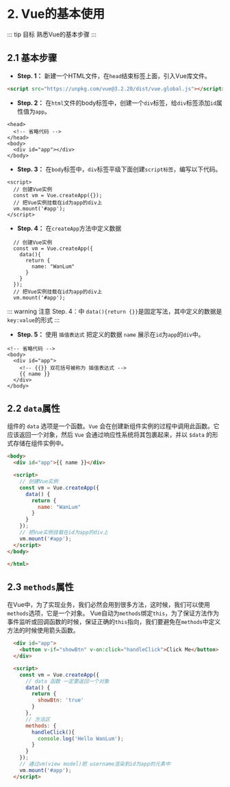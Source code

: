 # 2. Vue的基本使用

::: tip 目标
熟悉Vue的基本步骤
:::

## 2.1 基本步骤

* **Step. 1：** 新建一个HTML文件，在`head`结束标签上面，引入Vue库文件。

```html
<script src="https://unpkg.com/vue@3.2.20/dist/vue.global.js"></script>
```

* **Step. 2：** 在`html`文件的body标签中，创建一个`div`标签，给`div`标签添加`id`属性值为`app`。

```html{5}
<head>
  <!-- 省略代码 -->
</head>
<body>
  <div id="app"></div>
</body>

```

* **Step. 3：** 在`body`标签中，`div`标签平级下面创建`script标签`，编写以下代码。

```js{3,5}
<script>
  // 创建Vue实例
  const vm = Vue.createApp({});
  // 把Vue实例挂载在id为app的div上
  vm.mount('#app');
</script>
```

* **Step. 4：** 在`createApp`方法中定义数据

```js{3-6}
  // 创建Vue实例
  const vm = Vue.createApp({
    data(){
      return {
        name: "WanLum"
      }
    }
  });
  // 把Vue实例挂载在id为app的div上
  vm.mount('#app');
```

::: warning 注意
Step. 4：中 `data(){return {}}`是固定写法，其中定义的数据是`key:value`的形式
:::

* **Step. 5：** 使用 `插值表达式` 把定义的数据 `name` 展示在`id`为`app`的`div`中。

```html{5}
<!-- 省略代码 -->
<body>
  <div id="app">
    <!-- {{}} 双花括号被称为 插值表达式 -->
    {{ name }}
  </div>
</body>
```

## 2.2 `data`属性

组件的 `data` 选项是一个函数。`Vue` 会在创建新组件实例的过程中调用此函数。它应该返回一个对象，然后 `Vue` 会通过响应性系统将其包裹起来，并以 `$data` 的形式存储在组件实例中。

```html
<body>
  <div id="app">{{ name }}</div>

  <script>
    // 创建Vue实例
    const vm = Vue.createApp({
      data() {
        return {
          name: "WanLum"
        }
      }
    });
    // 把Vue实例挂载在id为app的div上
    vm.mount('#app');
  </script>
</body>

</html>
```

## 2.3 `methods`属性

在Vue中，为了实现业务，我们必然会用到很多方法，这时候，我们可以使用`methods`选项，它是一个对象。
Vue自动为`methods`绑定`this`，为了保证方法作为事件监听或回调函数的时候，保证正确的`this`指向，我们要避免在`methods`中定义方法的时候使用箭头函数。

```html
  <div id="app">
    <button v-if="showBtn" v-on:click="handleClick">Click Me</button>
  </div>

  <script>
    const vm = Vue.createApp({
      // data 函数 一定要返回一个对象
      data() {
        return {
          showBtn: 'true'
        }
      },
      // 方法区
      methods: {
        handleClick(){
          console.log('Hello WanLum');
        }
      }
    });
    // 通过vm(view model)把 username渲染到id为app的元素中
    vm.mount('#app');
  </script>
```